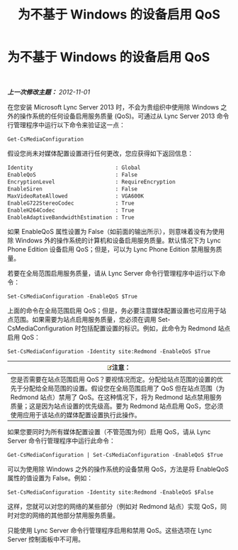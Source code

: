﻿---
title: 为不基于 Windows 的设备启用 QoS
TOCTitle: 为不基于 Windows 的设备启用 QoS
ms:assetid: 26f793df-aef8-4028-9e3b-6c2c37ea61b9
ms:mtpsurl: https://technet.microsoft.com/zh-cn/library/JJ204750(v=OCS.15)
ms:contentKeyID: 49312298
ms.date: 05/19/2016
mtps_version: v=OCS.15
ms.translationtype: HT
---

# 为不基于 Windows 的设备启用 QoS

 

_**上一次修改主题：** 2012-11-01_

在您安装 Microsoft Lync Server 2013 时，不会为贵组织中使用除 Windows 之外的操作系统的任何设备启用服务质量 (QoS)。可通过从 Lync Server 2013 命令行管理程序中运行以下命令来验证这一点：

    Get-CsMediaConfiguration

假设您尚未对媒体配置设置进行任何更改，您应获得如下返回信息：

    Identity                          : Global
    EnableQoS                         : False
    EncryptionLevel                   : RequireEncryption
    EnableSiren                       : False
    MaxVideoRateAllowed               : VGA600K
    EnableG722StereoCodec             : True
    EnableH264Codec                   : True
    EnableAdaptiveBandwidthEstimation : True

如果 EnableQoS 属性设置为 False（如前面的输出所示），则意味着没有为使用除 Windows 外的操作系统的计算机和设备启用服务质量。默认情况下为 Lync Phone Edition 设备启用 QoS；但是，可以为 Lync Phone Edition 禁用服务质量。

若要在全局范围启用服务质量，请从 Lync Server 命令行管理程序中运行以下命令：

    Set-CsMediaConfiguration -EnableQoS $True

上面的命令在全局范围启用 QoS；但是，务必要注意媒体配置设置也可应用于站点范围。如果需要为站点启用服务质量，您必须在调用 Set-CsMediaConfiguration 时包括配置设置的标识。例如，此命令为 Redmond 站点启用 QoS：

    Set-CsMediaConfiguration -Identity site:Redmond -EnableQoS $True

<table>
<thead>
<tr class="header">
<th><img src="images/Dn783119.note(OCS.15).gif" title="note" alt="note" />注意：</th>
</tr>
</thead>
<tbody>
<tr class="odd">
<td>您是否需要在站点范围启用 QoS？要视情况而定。分配给站点范围的设置的优先于分配给全局范围的设置。假设您在全局范围启用了 QoS 但在站点范围（为 Redmond 站点）禁用了 QoS。在这种情况下，将为 Redmond 站点禁用服务质量；这是因为站点设置的优先级高。要为 Redmond 站点启用 QoS，您必须使用应用于该站点的媒体配置设置执行此操作。</td>
</tr>
</tbody>
</table>


如果您要同时为所有媒体配置设置（不管范围为何）启用 QoS，请从 Lync Server 命令行管理程序中运行此命令：

    Get-CsMediaConfiguration | Set-CsMediaConfiguration -EnableQoS $True

可以为使用除 Windows 之外的操作系统的设备禁用 QoS，方法是将 EnableQoS 属性的值设置为 False。例如：

    Set-CsMediaConfiguration -Identity site:Redmond -EnableQoS $False

这样，您就可以对您的网络的某些部分（例如对 Redmond 站点）实现 QoS，同时对您的网络的其他部分禁用服务质量。

只能使用 Lync Server 命令行管理程序启用和禁用 QoS。这些选项在 Lync Server 控制面板中不可用。

